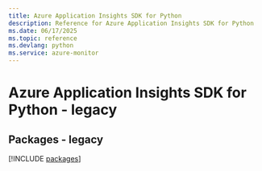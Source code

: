 ```yaml
---
title: Azure Application Insights SDK for Python
description: Reference for Azure Application Insights SDK for Python
ms.date: 06/17/2025
ms.topic: reference
ms.devlang: python
ms.service: azure-monitor
---
```

# Azure Application Insights SDK for Python - legacy
## Packages - legacy
[!INCLUDE [packages](application-insights-index.md)]